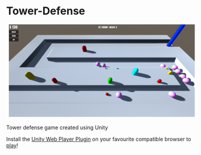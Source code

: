 # Tower-Defense
![screenshot](misc/1.png)

Tower defense game created using Unity

Install the [Unity Web Player Plugin](https://unity3d.com/webplayer) 
on your favourite compatible browser 
to [play](https://rawgit.com/mchen046/Tower-Defense/master/Tower-Defense.html)!


